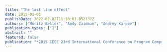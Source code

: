 ```yaml
---
title: "The last line effect"
date: 2015-01-01
publishDate: 2022-02-02T11:10:01.852132Z
authors: ["Moritz Beller", "Andy Zaidman", "Andrey Karpov"]
publication_types: ["1"]
abstract: ""
featured: false
publication: "*2015 IEEE 23rd International Conference on Program Comprehension*"
---
```


